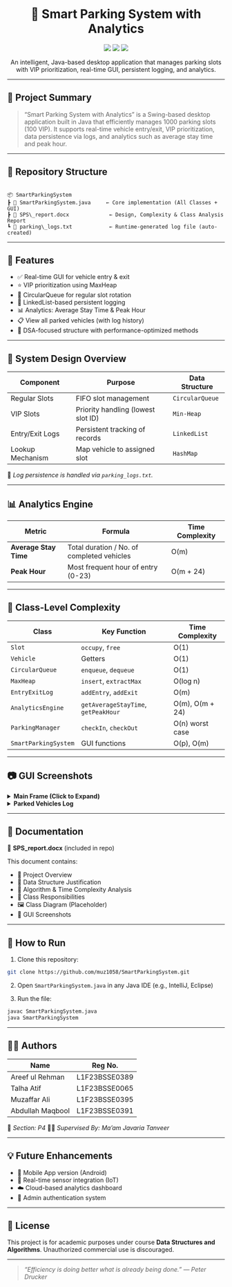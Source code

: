 
<h1 align="center">🚗 Smart Parking System with Analytics</h1>

<p align="center">
  <img src="https://img.shields.io/badge/Java-Swing-orange?style=for-the-badge&logo=java&logoColor=white" />
  <img src="https://img.shields.io/badge/Data%20Structures-Queue%2C%20Heap%2C%20LinkedList-blue?style=for-the-badge" />
  <img src="https://img.shields.io/badge/GUI-Interactive-green?style=for-the-badge" />
</p>

<p align="center">An intelligent, Java-based desktop application that manages parking slots with VIP prioritization, real-time GUI, persistent logging, and analytics.</p>

---

## 🧠 Project Summary

> “Smart Parking System with Analytics” is a Swing-based desktop application built in Java that efficiently manages 1000 parking slots (100 VIP). It supports real-time vehicle entry/exit, VIP prioritization, data persistence via logs, and analytics such as average stay time and peak hour.

---

## 📁 Repository Structure

```

📦 SmartParkingSystem
┣ 📄 SmartParkingSystem.java     ← Core implementation (All Classes + GUI)
┣ 📄 SPS\_report.docx             ← Design, Complexity & Class Analysis Report
┗ 📄 parking\_logs.txt            ← Runtime-generated log file (auto-created)

````

---

## 🔧 Features

- ✅ Real-time GUI for vehicle entry & exit
- ⭐ VIP prioritization using MaxHeap
- 🔄 CircularQueue for regular slot rotation
- 🧾 LinkedList-based persistent logging
- 📊 Analytics: Average Stay Time & Peak Hour
- 📋 View all parked vehicles (with log history)
- 🧠 DSA-focused structure with performance-optimized methods

---

## 🧩 System Design Overview

| Component         | Purpose                              | Data Structure   |
|------------------|--------------------------------------|------------------|
| Regular Slots     | FIFO slot management                 | `CircularQueue`  |
| VIP Slots         | Priority handling (lowest slot ID)   | `Min-Heap`       |
| Entry/Exit Logs   | Persistent tracking of records       | `LinkedList`     |
| Lookup Mechanism  | Map vehicle to assigned slot         | `HashMap`        |

🧠 *Log persistence is handled via `parking_logs.txt`.*

---

## 📊 Analytics Engine

| Metric              | Formula                                             | Time Complexity |
|---------------------|------------------------------------------------------|------------------|
| **Average Stay Time** | Total duration / No. of completed vehicles         | O(m)              |
| **Peak Hour**        | Most frequent hour of entry (0-23)                  | O(m + 24)         |

---

## 🧪 Class-Level Complexity

| Class               | Key Function                     | Time Complexity |
|---------------------|----------------------------------|------------------|
| `Slot`              | `occupy`, `free`                 | O(1)             |
| `Vehicle`           | Getters                          | O(1)             |
| `CircularQueue`     | `enqueue`, `dequeue`             | O(1)             |
| `MaxHeap`           | `insert`, `extractMax`           | O(log n)         |
| `EntryExitLog`      | `addEntry`, `addExit`            | O(m)             |
| `AnalyticsEngine`   | `getAverageStayTime`, `getPeakHour` | O(m), O(m + 24) |
| `ParkingManager`    | `checkIn`, `checkOut`            | O(n) worst case  |
| `SmartParkingSystem`| GUI functions                    | O(p), O(m)       |

---

## 📷 GUI Screenshots

<details>
<summary><b>Main Frame (Click to Expand)</b></summary>

![Main Frame](https://via.placeholder.com/700x300.png?text=Main+Frame+GUI+Screenshot)

</details>

<details>
<summary><b>Parked Vehicles Log</b></summary>

![Parked Vehicles](https://via.placeholder.com/700x300.png?text=Parked+Vehicles+Frame)

</details>

---

## 📜 Documentation

📄 **SPS_report.docx** (included in repo)

This document contains:

- 📌 Project Overview
- 🧠 Data Structure Justification
- 🧮 Algorithm & Time Complexity Analysis
- 🧱 Class Responsibilities
- 🖼️ Class Diagram (Placeholder)
- 🧾 GUI Screenshots

---

## 🚀 How to Run

1. Clone this repository:
```bash
git clone https://github.com/muz1058/SmartParkingSystem.git
````

2. Open `SmartParkingSystem.java` in any Java IDE (e.g., IntelliJ, Eclipse)

3. Run the file:

```bash
javac SmartParkingSystem.java
java SmartParkingSystem
```

---

## 👨‍💻 Authors

| Name             | Reg No.       |
| ---------------- | ------------- |
| Areef ul Rehman  | L1F23BSSE0389 |
| Talha Atif       | L1F23BSSE0065 |
| Muzaffar Ali     | L1F23BSSE0395 |
| Abdullah Maqbool | L1F23BSSE0391 |

📘 *Section: P4*
🧑‍🏫 *Supervised By: Ma’am Javaria Tanveer*

---

## 💡 Future Enhancements

* 📲 Mobile App version (Android)
* 📡 Real-time sensor integration (IoT)
* ☁️ Cloud-based analytics dashboard
* 🔐 Admin authentication system

---

## 📑 License

This project is for academic purposes under course **Data Structures and Algorithms**.
Unauthorized commercial use is discouraged.

---

> *“Efficiency is doing better what is already being done.” — Peter Drucker*


